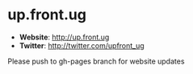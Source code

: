 up.front.ug
===========

* **Website**: http://up.front.ug
* **Twitter**: http://twitter.com/upfront_ug

Please push to gh-pages branch for website updates
